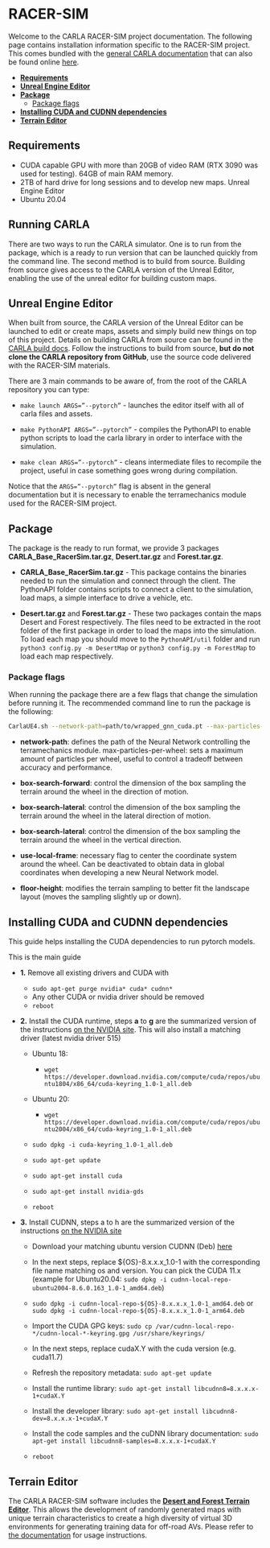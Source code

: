# RACER-SIM

Welcome to the CARLA RACER-SIM project documentation. The following page contains installation information specific to the RACER-SIM project. This comes bundled with the [general CARLA documentation](carla_home.md) that can also be found online [here](https://carla.readthedocs.io/en/latest/). 

* __[Requirements](#requirements)__ 
* __[Unreal Engine Editor](#unreal-engine-editor)__    
* __[Package](#package)__  
    * [Package flags](#package-flags)
* __[Installing CUDA and CUDNN dependencies](#installing-cuda-and-cudnn-dependencies)__
* __[Terrain Editor](#terrain-editor)__ 


## Requirements

*   CUDA capable GPU with more than 20GB of video RAM (RTX 3090 was used for testing).
64GB of main RAM memory.
*   2TB of hard drive for long sessions and to develop new maps.
Unreal Engine Editor
*   Ubuntu 20.04

## Running CARLA

There are two ways to run the CARLA simulator. One is to run from the package, which is a ready to run version that can be launched quickly from the command line. The second method is to build from source. Building from source gives access to the CARLA version of the Unreal Editor, enabling the use of the unreal editor for building custom maps. 

## Unreal Engine Editor

When built from source, the CARLA version of the Unreal Editor can be launched to edit or create maps, assets and simply build new things on top of this project. Details on building CARLA from source can be found in the [CARLA build docs](build_carla.md). Follow the instructions to build from source, __but do not clone the CARLA repository from GitHub__, use the source code delivered with the RACER-SIM materials.

There are 3 main commands to be aware of, from the root of the CARLA repository you can type:

*   `make launch ARGS=”--pytorch”` -  launches the editor itself with all of carla files and assets.

*   `make PythonAPI ARGS=”--pytorch”` - compiles the PythonAPI to enable python scripts to load the carla library in order to interface with the simulation.

*   `make clean ARGS=”--pytorch”` - cleans intermediate files to recompile the project, useful in case something goes wrong during compilation.

Notice that the `ARGS=”--pytorch”` flag is absent in the general documentation but it is necessary to enable the terramechanics module used for the RACER-SIM project.

## Package

The package is the ready to run format, we provide 3 packages __CARLA_Base_RacerSim.tar.gz__, __Desert.tar.gz__ and __Forest.tar.gz__. 

*   __CARLA_Base_RacerSim.tar.gz__ - This package contains the binaries needed to run the simulation and connect through the client. The PythonAPI folder contains scripts to connect a client to the simulation, load maps, a simple interface to drive a vehicle, etc.

*   __Desert.tar.gz__ and __Forest.tar.gz__ - These two packages contain the maps Desert and Forest respectively. The files need to be extracted in the root folder of the first package in order to load the maps into the simulation. To load each map you should move to the `PythonAPI/util` folder and run `python3 config.py -m DesertMap` or `python3 config.py -m ForestMap` to load each map respectively.

### Package flags

When running the package there are a few flags that change the simulation before running it. The recommended command line to run the package is the following:

```sh
CarlaUE4.sh --network-path=path/to/wrapped_gnn_cuda.pt --max-particles-per-wheel=10000 --box-search-forward=0.6 --box-search-lateral=0.15 --box-search-depth=0.15 --use-local-frame --floor-height=0.1
```

*   __network-path__: defines the path of the Neural Network controlling the terramechanics module.
max-particles-per-wheel: sets a maximum amount of particles per wheel, useful to control a tradeoff between accuracy and performance.

*   __box-search-forward__: control the dimension of the box sampling the terrain around the wheel in the direction of motion.

*   __box-search-lateral__: control the dimension of the box sampling the terrain around the wheel in the lateral direction of motion.

* __box-search-lateral__: control the dimension of the box sampling the terrain around the wheel in the vertical direction.

*    __use-local-frame__: necessary flag to center the coordinate system around the wheel. Can be deactivated to obtain data in global coordinates when developing a new Neural Network model.

*   __floor-height__: modifies the terrain sampling to better fit the landscape layout (moves the sampling slightly up or down).

## Installing CUDA and CUDNN dependencies

This guide helps installing the CUDA dependencies to run pytorch models.

This is the main guide

*   __1.__ Remove all existing drivers and CUDA with
    *   `sudo apt-get purge nvidia* cuda* cudnn*`
    *   Any other CUDA or nvidia driver should be removed
    *   `reboot`

*   __2.__ Install the CUDA runtime, steps __a__ to __g__ are the summarized version of the instructions [on the NVIDIA site](https://docs.nvidia.com/cuda/cuda-installation-guide-linux/index.html#ubuntu-installation). This will also install a matching driver (latest nvidia driver 515)

    *   Ubuntu 18: 
    
        *   `wget https://developer.download.nvidia.com/compute/cuda/repos/ubuntu1804/x86_64/cuda-keyring_1.0-1_all.deb`
    

    *   Ubuntu 20: 
    
        *   `wget https://developer.download.nvidia.com/compute/cuda/repos/ubuntu2004/x86_64/cuda-keyring_1.0-1_all.deb`

    *   `sudo dpkg -i cuda-keyring_1.0-1_all.deb`
    *   `sudo apt-get update`
    *   `sudo apt-get install cuda`
    *   `sudo apt-get install nvidia-gds`
    *   `reboot`

* __3.__ Install CUDNN, steps a to h are the summarized version of the instructions [on the NVIDIA site](https://docs.nvidia.com/deeplearning/cudnn/install-guide/index.html#install-linux)

    *   Download your matching ubuntu version CUDNN (Deb) [here](https://developer.nvidia.com/cudnn) 
	*   In the next  steps, replace ${OS}-8.x.x.x_1.0-1 with the corresponding file name matching os and version. You can pick the CUDA 11.x (example for Ubuntu20.04: `sudo dpkg -i cudnn-local-repo-ubuntu2004-8.6.0.163_1.0-1_amd64.deb`)

    *   `sudo dpkg -i cudnn-local-repo-${OS}-8.x.x.x_1.0-1_amd64.deb` or `sudo dpkg -i cudnn-local-repo-${OS}-8.x.x.x_1.0-1_arm64.deb`
    *   Import the CUDA GPG keys: `sudo cp /var/cudnn-local-repo-*/cudnn-local-*-keyring.gpg /usr/share/keyrings/`
    *   In the next  steps, replace cudaX.Y with the cuda version (e.g. cuda11.7)

    *   Refresh the repository metadata: `sudo apt-get update`
    *   Install the runtime library: `sudo apt-get install libcudnn8=8.x.x.x-1+cudaX.Y`
    *   Install the developer library: `sudo apt-get install libcudnn8-dev=8.x.x.x-1+cudaX.Y`
    *   Install the code samples and the cuDNN library documentation: `sudo apt-get install libcudnn8-samples=8.x.x.x-1+cudaX.Y`
    *   `reboot`


## Terrain Editor

The CARLA RACER-SIM software includes the [__Desert and Forest Terrain Editor__](tool_terrain_editor.md). This allows the development of randomly generated maps with unique terrain characteristics to create a high diversity of virtual 3D environments for generating training data for off-road AVs. Please refer to [the documentation](tool_terrain_editor.md) for usage instructions.
